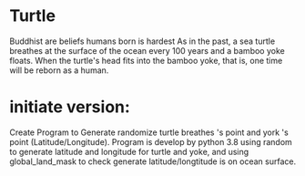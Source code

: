 # Turtle
Buddhist are beliefs humans born is hardest As in the past, a sea turtle breathes at the surface of the ocean every 100 years and a bamboo yoke floats. When the turtle's head fits into the bamboo yoke, that is, one time will be reborn as a human. 
# initiate version: 
Create Program to Generate randomize turtle breathes 's point and york 's point (Latitude/Longitude).
Program is develop by python 3.8 using random to generate latitude and longitude for turtle and yoke, and using global_land_mask to check generate latitude/longtitude is on ocean surface.
